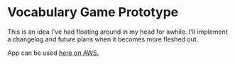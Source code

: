 # Vocabulary Game Prototype

This is an idea I've had floating around in my head for awhile.
I'll implement a changelog and future plans when it becomes more fleshed out.

App can be used [here on AWS.](https://master.d2fpo19zihy31n.amplifyapp.com/)